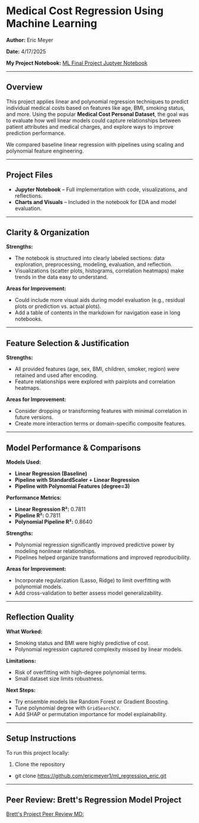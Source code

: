 # Medical Cost Regression Using Machine Learning  
**Author:** Eric Meyer

**Date:** 4/17/2025

**My Project Notebook:** [ML Final Project Juptyer Notebook](https://github.com/ericmeyer1/ml_regression_eric/blob/main/ml_regression_eric.ipynb)

---

## Overview  
This project applies linear and polynomial regression techniques to predict individual medical costs based on features like age, BMI, smoking status, and more. Using the popular **Medical Cost Personal Dataset**, the goal was to evaluate how well linear models could capture relationships between patient attributes and medical charges, and explore ways to improve prediction performance.

We compared baseline linear regression with pipelines using scaling and polynomial feature engineering.

---

## Project Files  
- **Jupyter Notebook** – Full implementation with code, visualizations, and reflections.  
- **Charts and Visuals** – Included in the notebook for EDA and model evaluation.  

---

## Clarity & Organization  
**Strengths:**  
- The notebook is structured into clearly labeled sections: data exploration, preprocessing, modeling, evaluation, and reflection.  
- Visualizations (scatter plots, histograms, correlation heatmaps) make trends in the data easy to understand.  

**Areas for Improvement:**  
- Could include more visual aids during model evaluation (e.g., residual plots or prediction vs. actual plots).  
- Add a table of contents in the markdown for navigation ease in long notebooks.

---

## Feature Selection & Justification  
**Strengths:**  
- All provided features (age, sex, BMI, children, smoker, region) were retained and used after encoding.  
- Feature relationships were explored with pairplots and correlation heatmaps.

**Areas for Improvement:**  
- Consider dropping or transforming features with minimal correlation in future versions.  
- Create more interaction terms or domain-specific composite features.

---

## Model Performance & Comparisons  

**Models Used:**  
- **Linear Regression (Baseline)**  
- **Pipeline with StandardScaler + Linear Regression**  
- **Pipeline with Polynomial Features (degree=3)**  

**Performance Metrics:**  
- **Linear Regression R²:** 0.7811  
- **Pipeline R²:** 0.7811  
- **Polynomial Pipeline R²:** 0.8640  

**Strengths:**  
- Polynomial regression significantly improved predictive power by modeling nonlinear relationships.  
- Pipelines helped organize transformations and improved reproducibility.

**Areas for Improvement:**  
- Incorporate regularization (Lasso, Ridge) to limit overfitting with polynomial models.  
- Add cross-validation to better assess model generalizability.

---

## Reflection Quality  

**What Worked:**  
- Smoking status and BMI were highly predictive of cost.  
- Polynomial regression captured complexity missed by linear models.

**Limitations:**  
- Risk of overfitting with high-degree polynomial terms.  
- Small dataset size limits robustness.

**Next Steps:**  
- Try ensemble models like Random Forest or Gradient Boosting.  
- Tune polynomial degree with `GridSearchCV`.  
- Add SHAP or permutation importance for model explainability.  

---

## Setup Instructions  
To run this project locally:  

1. Clone the repository  

- git clone https://github.com/ericmeyer1/ml_regression_eric.git 

---

## Peer Review: Brett's Regression Model Project

[Brett's Project Peer Review MD:](https://github.com/ericmeyer1/ml_regression_eric/blob/main/peer_review.md)
